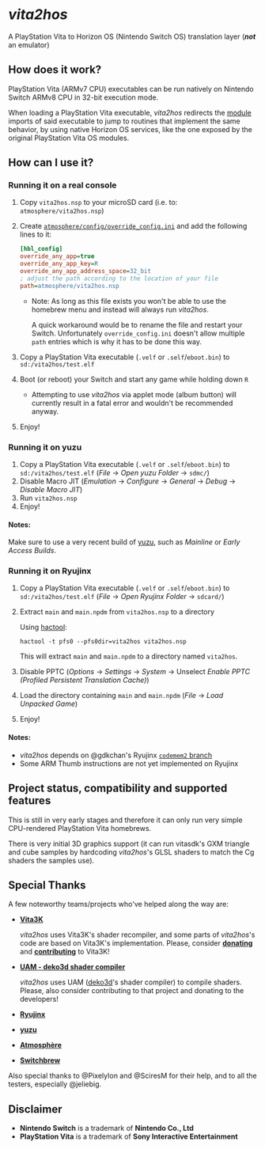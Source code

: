 # _vita2hos_
A PlayStation Vita to Horizon OS (Nintendo Switch OS) translation layer (**_not_** an emulator)

## How does it work?

PlayStation Vita (ARMv7 CPU) executables can be run natively on Nintendo Switch ARMv8 CPU in 32-bit execution mode.

When loading a PlayStation Vita executable, _vita2hos_ redirects the [module](https://wiki.henkaku.xyz/vita/Modules) imports of said executable to jump to routines that implement the same behavior, by using native Horizon OS services, like the one exposed by the original PlayStation Vita OS modules.

## How can I use it?

### Running it on a real console

1. Copy `vita2hos.nsp` to your microSD card (i.e. to: `atmosphere/vita2hos.nsp`)
2. Create [`atmosphere/config/override_config.ini`](https://github.com/Atmosphere-NX/Atmosphere/blob/master/config_templates/override_config.ini) and add the following lines to it:
    ```ini
    [hbl_config]
    override_any_app=true
    override_any_app_key=R
    override_any_app_address_space=32_bit
    ; adjust the path according to the location of your file
    path=atmosphere/vita2hos.nsp
    ```

    - Note: As long as this file exists you won't be able to use the homebrew menu and instead will always run _vita2hos_.

      A quick workaround would be to rename the file and restart your Switch.
      Unfortunately `override_config.ini` doesn't allow multiple `path` entries which is why it has to be done this way.

3. Copy a PlayStation Vita executable (`.velf` or `.self`/`eboot.bin`) to `sd:/vita2hos/test.elf`
4. Boot (or reboot) your Switch and start any game while holding down `R`
    - Attempting to use _vita2hos_ via applet mode (album button) will currently result in a fatal error and wouldn't be recommended anyway.
5. Enjoy!

### Running it on yuzu

1. Copy a PlayStation Vita executable (`.velf` or `.self`/`eboot.bin`) to `sd:/vita2hos/test.elf` (_File_ → _Open yuzu Folder_ → `sdmc/`)
2. Disable Macro JIT (_Emulation_ → _Configure_ → _General_ → _Debug_ → _Disable Macro JIT_)
3. Run `vita2hos.nsp`
4. Enjoy!

#### Notes:
Make sure to use a very recent build of [yuzu](https://yuzu-emu.org/downloads/), such as _Mainline_ or _Early Access Builds_.

### Running it on Ryujinx

1. Copy a PlayStation Vita executable (`.velf` or `.self`/`eboot.bin`) to `sd:/vita2hos/test.elf` (_File_ → _Open Ryujinx Folder_ → `sdcard/`)
2. Extract `main` and `main.npdm` from `vita2hos.nsp` to a directory

    Using [hactool](https://github.com/SciresM/hactool):
    ```
    hactool -t pfs0 --pfs0dir=vita2hos vita2hos.nsp
    ```
    This will extract `main` and `main.npdm` to a directory named `vita2hos`.
3. Disable PPTC (_Options_ → _Settings_ → _System_ → Unselect _Enable PPTC (Profiled Persistent Translation Cache)_)
4. Load the directory containing `main` and `main.npdm` (_File_ → _Load Unpacked Game_)
5. Enjoy!

#### Notes:
- _vita2hos_ depends on @gdkchan's Ryujinx [`codemem2` branch](https://github.com/gdkchan/Ryujinx/tree/codemem2)
- Some ARM Thumb instructions are not yet implemented on Ryujinx

## Project status, compatibility and supported features

This is still in very early stages and therefore it can only run very simple CPU-rendered PlayStation Vita homebrews.

There is very initial 3D graphics support (it can run vitasdk's GXM triangle and cube samples by hardcoding _vita2hos_'s GLSL shaders to match the Cg shaders the samples use).

## Special Thanks

A few noteworthy teams/projects who've helped along the way are:
* **[Vita3K](https://vita3k.org/)**

    _vita2hos_ uses Vita3K's shader recompiler, and some parts of _vita2hos_'s code are based on Vita3K's implementation. Please, consider [**donating**](https://vita3k.org/#donate) and [**contributing**](https://vita3k.org/#contribute) to Vita3K!
* **[UAM - deko3d shader compiler](https://github.com/devkitPro/uam)**

     _vita2hos_ uses UAM ([deko3d](https://github.com/devkitPro/deko3d)'s shader compiler) to compile shaders. Please, also consider contributing to that project and donating to the developers!
* **[Ryujinx](https://ryujinx.org/)**
* **[yuzu](https://yuzu-emu.org/)**
* **[Atmosphère](https://github.com/Atmosphere-NX/Atmosphere)**
* **[Switchbrew](https://github.com/switchbrew/)**

Also special thanks to @PixelyIon and @SciresM for their help, and to all the testers, especially @jeliebig.

## Disclaimer

* **Nintendo Switch** is a trademark of **Nintendo Co., Ltd**
* **PlayStation Vita** is a trademark of **Sony Interactive Entertainment**
